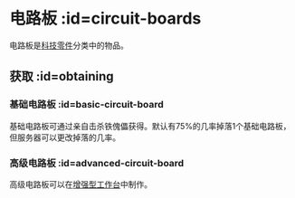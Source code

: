 # 电路板 :id=circuit-boards

电路板是[科技零件](/Technical-Components)分类中的物品。

## 获取 :id=obtaining

### 基础电路板 :id=basic-circuit-board

基础电路板可通过亲自击杀铁傀儡获得。默认有75%的几率掉落1个基础电路板，但服务器可以更改掉落的几率。

### 高级电路板 :id=advanced-circuit-board

高级电路板可以在[增强型工作台](/Enhanced-Crafting-Table)中制作。
